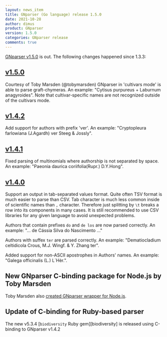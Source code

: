 ```yaml
---
layout: news_item
title: GNparser (Go language) release 1.5.0
date: 2021-10-28
author: dimus
product: GNparser
version: 1.5.0
categories: GNparser release
comments: true
---
```


[GNparser v1.5.0] is out. The following changes happened since 1.3.3:

## [v1.5.0]

Courtesy of Toby Marsden (@tobymarsden) GNparser in 'cultivars mode' is able to parse graft-chymeras.
An example: "Cytisus purpureus + Laburnum anagyroides".
Note that cultivar-specific names are not recognized outside of the cultivars mode.

## [v1.4.2]

Add support for authors with prefix 'ver'.
An example: "Cryptopleura farlowiana (J.Agardh) ver Steeg & Jossly".

## [v1.4.1]

Fixed parsing of multinomials where authorship is not separated by space.
An example: "Paeonia daurica coriifolia(Rupr.) D.Y.Hong".

## [v1.4.0]

Support an output in tab-separated values format. Quite often TSV format is much easier to parse than CSV.
Tab character is much less common inside of scientific names than `,` character.
Therefore just splitting by `\t` breaks a row into its components in many cases.
It is still recommended to use CSV libraries for any given language to avoid unexpected problems.

Authors that contain prefixes `do` and `de los` are now parsed correctly.
An example: "... de Cássia Silva do Nascimento ..."

Authors with suffex `ter` are parsed correctly.
An example: "Dematiocladium celtidicola Crous, M.J. Wingf. & Y. Zhang ter".

Added support for non-ASCII apostrophes in Authors' names.
An example: "Galega officinalis (L.) L`Hèr.".

## New GNparser C-binding package for Node.js by Toby Marsden

Toby Marsden also [created GNparser wrapper for Node.js][GNparser Node].

## Update of C-binding for Ruby-based parser

The new v5.3.4 [`biodiversity` Ruby gem][biodiversity] is released using C-binding to GNparser v1.4.2

[GNparser v1.5.0]: https://github.com/gnames/gnparser/releases/tag/v1.5.0
[GNparser Node]: https://github.com/amazingplants/node-gnparser
[v1.5.0]: https://github.com/gnames/gnparser/compare/v1.4.2...v1.5.0
[v1.4.2]: https://github.com/gnames/gnparser/compare/v1.4.1...v1.4.2
[v1.4.1]: https://github.com/gnames/gnparser/compare/v1.4.0...v1.4.1
[v1.4.0]: https://github.com/gnames/gnparser/compare/v1.3.3...v1.4.0
